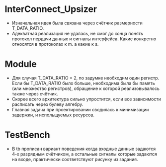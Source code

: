 # InterConnect_Upsizer
+ Изначальная идея  была связана через счётчик размерности T_DATA_RATIO. 
+ Адекватная реализация не удалась, не смог до конца понять протокол пердачи данных и сигналы интерфейса. Какие конкретно относятся в протоколах к m. а какие к s.

# Module
+ Для случая T_DATA_RATIO = 2, по задумке необходим один регистр. Если бы T_DATA_RATIO было больше, необходима была бы память (или множество регистров), обращение к которой реализовывалось также через счётчик.
+ Скорее всего архитектура сильно упростится, если все зависимости расписать через булеву алгебру.
+ Главная задача при проектировании сводилась к минимизации задержки, и испольщуемых ресурсов.

# TestBench
+ В tb прописан вариант поведения когда входные данные задаются 4-х разрядным счётчиком, а остальные сигналы которые задаются на входе, практически соответствуют рисунку из задания.


